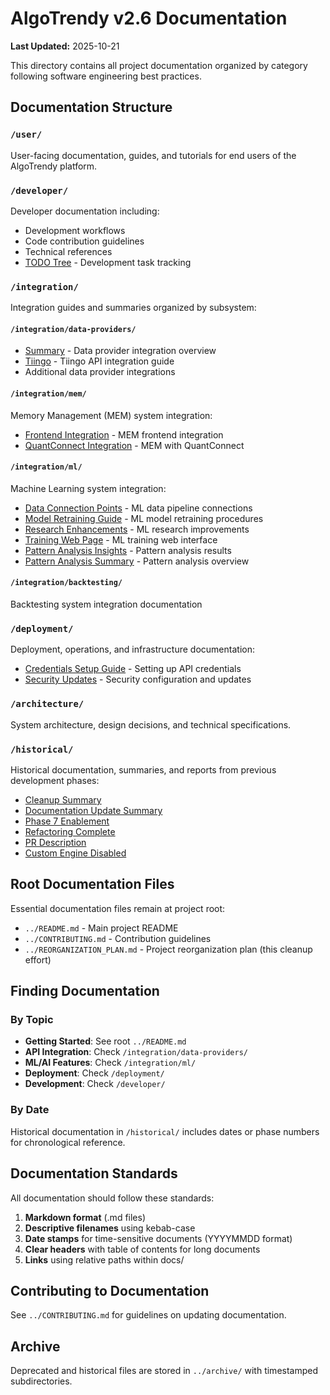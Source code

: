 # AlgoTrendy v2.6 Documentation

**Last Updated:** 2025-10-21

This directory contains all project documentation organized by category following software engineering best practices.

## Documentation Structure

### `/user/`
User-facing documentation, guides, and tutorials for end users of the AlgoTrendy platform.

### `/developer/`
Developer documentation including:
- Development workflows
- Code contribution guidelines
- Technical references
- [TODO Tree](developer/todo-tree.md) - Development task tracking

### `/integration/`
Integration guides and summaries organized by subsystem:

#### `/integration/data-providers/`
- [Summary](integration/data-providers/summary.md) - Data provider integration overview
- [Tiingo](integration/data-providers/tiingo.md) - Tiingo API integration guide
- Additional data provider integrations

#### `/integration/mem/`
Memory Management (MEM) system integration:
- [Frontend Integration](integration/mem/frontend-integration.md) - MEM frontend integration
- [QuantConnect Integration](integration/mem/quantconnect-integration.md) - MEM with QuantConnect

#### `/integration/ml/`
Machine Learning system integration:
- [Data Connection Points](integration/ml/data-connection-points.md) - ML data pipeline connections
- [Model Retraining Guide](integration/ml/model-retraining-guide.md) - ML model retraining procedures
- [Research Enhancements](integration/ml/research-enhancements.md) - ML research improvements
- [Training Web Page](integration/ml/training-web-page.md) - ML training web interface
- [Pattern Analysis Insights](integration/ml/pattern-analysis-insights-20251020.md) - Pattern analysis results
- [Pattern Analysis Summary](integration/ml/pattern-analysis-summary.md) - Pattern analysis overview

#### `/integration/backtesting/`
Backtesting system integration documentation

### `/deployment/`
Deployment, operations, and infrastructure documentation:
- [Credentials Setup Guide](deployment/credentials-setup-guide.md) - Setting up API credentials
- [Security Updates](deployment/security-updates.md) - Security configuration and updates

### `/architecture/`
System architecture, design decisions, and technical specifications.

### `/historical/`
Historical documentation, summaries, and reports from previous development phases:
- [Cleanup Summary](historical/cleanup-summary.md)
- [Documentation Update Summary](historical/documentation-update-summary.md)
- [Phase 7 Enablement](historical/phase-7-enablement-summary.md)
- [Refactoring Complete](historical/refactoring-complete-summary.md)
- [PR Description](historical/pr-description.md)
- [Custom Engine Disabled](historical/custom-engine-disabled.md)

## Root Documentation Files

Essential documentation files remain at project root:
- `../README.md` - Main project README
- `../CONTRIBUTING.md` - Contribution guidelines
- `../REORGANIZATION_PLAN.md` - Project reorganization plan (this cleanup effort)

## Finding Documentation

### By Topic
- **Getting Started**: See root `../README.md`
- **API Integration**: Check `/integration/data-providers/`
- **ML/AI Features**: Check `/integration/ml/`
- **Deployment**: Check `/deployment/`
- **Development**: Check `/developer/`

### By Date
Historical documentation in `/historical/` includes dates or phase numbers for chronological reference.

## Documentation Standards

All documentation should follow these standards:
1. **Markdown format** (.md files)
2. **Descriptive filenames** using kebab-case
3. **Date stamps** for time-sensitive documents (YYYYMMDD format)
4. **Clear headers** with table of contents for long documents
5. **Links** using relative paths within docs/

## Contributing to Documentation

See `../CONTRIBUTING.md` for guidelines on updating documentation.

## Archive

Deprecated and historical files are stored in `../archive/` with timestamped subdirectories.
